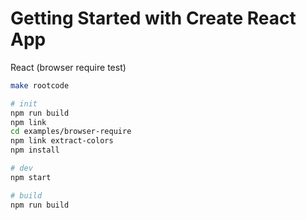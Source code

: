 # Getting Started with Create React App

React (browser require test)

```bash
make rootcode

# init
npm run build
npm link
cd examples/browser-require
npm link extract-colors
npm install

# dev
npm start

# build
npm run build
```
